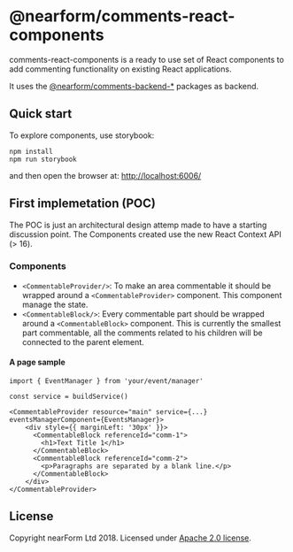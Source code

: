 # @nearform/comments-react-components

comments-react-components is a ready to use set of React components to add commenting functionality on existing React applications.

It uses the [@nearform/comments-backend-\*][comments] packages as backend.

## Quick start

To explore components, use storybook:

```
npm install
npm run storybook
```

and then open the browser at: [http://localhost:6006/](http://localhost:6006/)

## First implemetation (POC)

The POC is just an architectural design attemp made to have a starting discussion point.
The Components created use the new React Context API (> 16).

### Components

* `<CommentableProvider/>`: To make an area commentable it should be wrapped around a `<CommentableProvider>` component. This component manage the state.
* `<CommentableBlock/>`: Every commentable part should be wrapped around a `<CommentableBlock>` component. This is currently the smallest part commentable, all the comments related to his children will be connected to the parent element.

#### A page sample

```
import { EventManager } from 'your/event/manager'

const service = buildService()

<CommentableProvider resource="main" service={...} eventsManagerComponent={EventsManager}>
    <div style={{ marginLeft: '30px' }}>
      <CommentableBlock referenceId="comm-1">
        <h1>Text Title 1</h1>
      </CommentableBlock>
      <CommentableBlock referenceId="comm-2">
        <p>Paragraphs are separated by a blank line.</p>
      </CommentableBlock>
    </div>
</CommentableProvider>
```

## License

Copyright nearForm Ltd 2018. Licensed under [Apache 2.0 license][license].

[comments]: https://github.com/nearform/comments/tree/master/packages
[license]: ./LICENSE.md
